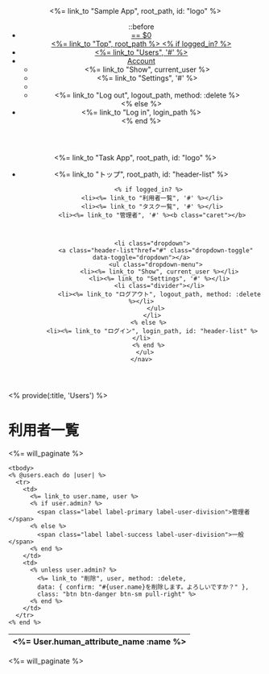 <header class="navbar navbar-fixed-top navbar-inverse">
  <div class="container">
    <%= link_to "Sample App", root_path, id: "logo" %>
    <nav>
      <ul class="nav navbar-nav navbar-right">
        ::before
        <li>
          <a class="header-list" href=""トップ<a/> == $0
        </li>
        <%= link_to "Top", root_path %></li> 
        <% if logged_in? %>
          <li><%= link_to "Users", '#' %></li>
          <li class="dropdown">
            <a href="#" class="dropdown-toggle" data-toggle="dropdown">
              Account <b class="caret"></b>
            </a>
            <ul class="dropdown-menu">
              <li><%= link_to "Show", current_user %></li>
              <li><%= link_to "Settings", '#' %></li>
              <li class="divider"></li>
              <li><%= link_to "Log out", logout_path, method: :delete %></li>
            </ul>
          </li>
        <% else %>
          <li><%= link_to "Log in", login_path %></li>
        <% end %>
      </ul>
    </nav>
  </div>
</header>





<header class="navbar navbar-fixed-top navbar-inverse">
  <div class="container">
    <%= link_to "Task App", root_path, id: "logo" %>
    <nav>
      <ul class="nav navbar-nav navbar-right">
        <li>
          <%= link_to "トップ", root_path, id: "header-list" %>
        </li>
        
        <% if logged_in? %>
          <li><%= link_to "利用者一覧", '#' %></li>
          <li><%= link_to "タスク一覧", '#' %></li>
          <li><%= link_to "管理者", '#' %><b class="caret"></b>
        
          
        
          <li class="dropdown">
            <a class="header-list"href="#" class="dropdown-toggle" data-toggle="dropdown"></a>
            <ul class="dropdown-menu">
              <li><%= link_to "Show", current_user %></li>
              <li><%= link_to "Settings", '#' %></li>
              <li class="divider"></li>
              <li><%= link_to "ログアウト", logout_path, method: :delete %></li>
            </ul>
          </li>
        <% else %>
          <li><%= link_to "ログイン", login_path, id: "header-list" %></li>
        <% end %>
      </ul>
    </nav>
  </div>
</header>

<% provide(:title, 'Users') %>

<h1>利用者一覧</h1>

<div class="row">
<div class="col-md-10 col-md-offset-1">
  <%= will_paginate %>
  <table class="table table-condensed table-hover" id="table-users">
    <thead>
      <tr>
        <th><%= User.human_attribute_name :name %></th>
      </tr>
    </thead>

    <tbody>
    <% @users.each do |user| %>
      <tr>
        <td>
          <%= link_to user.name, user %>
          <% if user.admin? %>
            <span class="label label-primary label-user-division">管理者</span>
          <% else %>
            <span class="label label-success label-user-division">一般</span>
          <% end %>
        </td>
        <td>
          <% unless user.admin? %>
            <%= link_to "削除", user, method: :delete,
            data: { confirm: "#{user.name}を削除します。よろしいですか？" },
            class: "btn btn-danger btn-sm pull-right" %>
          <% end %>
        </td>
      </tr>
    <% end %>
   </tbody>
  </table>
  <%= will_paginate %>
 </div>
</div>